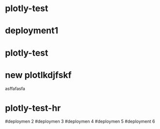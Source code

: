 # plotly-test
# deployment1
# plotly-test

# new plotlkdjfskf

asffafasfa
# plotly-test-hr
#deploymen 2
#deploymen 3
#deploymen 4
#deploymen 5
#deployment 6
<!-- #deployment 7 -->